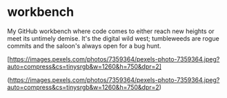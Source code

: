 # workbench
My GitHub workbench where code comes to either reach new heights or meet its untimely demise. It's the digital wild west; tumbleweeds are rogue commits and the saloon's always open for a bug hunt.

[https://images.pexels.com/photos/7359364/pexels-photo-7359364.jpeg?auto=compress&cs=tinysrgb&w=1260&h=750&dpr=2]


(https://images.pexels.com/photos/7359364/pexels-photo-7359364.jpeg?auto=compress&cs=tinysrgb&w=1260&h=750&dpr=2)
